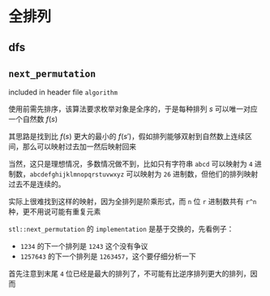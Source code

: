 # 全排列

## dfs

## `next_permutation`

included in header file `algorithm`

使用前需先排序，该算法要求枚举对象是全序的，于是每种排列 $s$ 可以唯一对应一个自然数 $f(s)$

其思路是找到比 $f(s)$ 更大的最小的 $f(s')$，假如排列能够双射到自然数上连续区间，那么可以映射过去加一然后映射回来

当然，这只是理想情况，多数情况做不到，比如只有字符串 `abcd` 可以映射为 `4` 进制数，`abcdefghijklmnopqrstuvwxyz` 可以映射为 `26` 进制数，但他们的排列映射过去不是连续的。

实际上很难找到这样的映射，因为全排列是阶乘形式，而 `n` 位 `r` 进制数共有 `r^n` 种，更不用说可能有重复元素

`stl::next_permutation` 的 `implementation` 是基于交换的，先看例子：

- `1234` 的下一个排列是 `1243` 这个没有争议
- `1257643` 的下一个排列是 `1263457`，这个要仔细分析一下

首先注意到末尾 `4` 位已经是最大的排列了，不可能有比逆序排列更大的排列，因而
